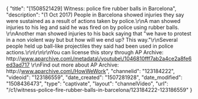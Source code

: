 {
    "title": "[1508521429] Witness: police fire rubber balls in Barcelona",
    "description": "(1 Oct 2017) People in Barcelona showed injuries they say were sustained as a result of actions taken by police.\r\nA man showed injuries to his leg and said he was fired on by police using rubber balls. \r\nAnother man showed injuries to his back saying that \"we have to protest in a non violent way but but how will we end up? This way.\"\r\nSeveral people held up ball-like projectiles they said had been used in police actions.\r\n\r\n\r\nYou can license this story through AP Archive: http:\/\/www.aparchive.com\/metadata\/youtube\/1046810fff7ab2a4ce2a8fe6ed3ad717 \r\nFind out more about AP Archive: http:\/\/www.aparchive.com\/HowWeWork",
    "channelid": "123184222",
    "videoid": "123186559",
    "date_created": "1507281928",
    "date_modified": "1508436473",
    "type": "captivate",
    "layout": "channelVideo",
    "url": "\/c1\/witness-police-fire-rubber-balls-in-barcelona\/123184222-123186559"
}